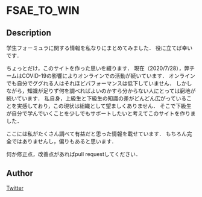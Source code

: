 # FSAE_TO_WIN
## Description
学生フォーミュラに関する情報を私なりにまとめてみました．
役に立てば幸いです．


ちょっとだけ，このサイトを作った思いを綴ります．
現在（2020/7/28），弊チームはCOVID-19の影響によりオンラインでの活動が続いています．
オンラインでも自分でググれる人はそれほどパフォーマンスは低下していません．
しかしながら，知識が足りず何を調べればよいのかすら分からない人にとっては窮地が続いています．
私自身，上級生と下級生の知識の差がどんどん広がっていることを実感しており，この現状は組織として望ましくありません．
そこで下級生が自分で学んでいくことを少しでもサポートしたいと考えてこのサイトを作りました．


ここには私がたくさん調べて有益だと思った情報を載せています．
もちろん完全ではありませんし，偏りもあると思います．

何か修正点，改善点があればpull requestしてください．

## Author
[Twitter](https://twitter.com/KFZ1S_RT)